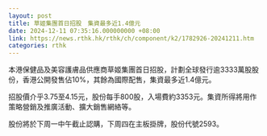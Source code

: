 ```yaml
---
layout: post
title: 草姬集團首日招股　集資最多近1.4億元
date: 2024-12-11 07:35:16.000000000 +08:00
link: https://news.rthk.hk/rthk/ch/component/k2/1782926-20241211.htm
categories: rthk
---
```


本港保健品及美容護膚品供應商草姬集團首日招股，計劃全球發行逾3333萬股股份，香港公開發售佔10%，其餘為國際配售，集資最多近1.4億元。

招股價介乎3.75至4.15元，股份每手800股，入場費約3353元。集資所得將用作策略營銷及推廣活動、擴大銷售網絡等。

股份將於下周一中午截止認購，下周四在主板掛牌，股份代號2593。
